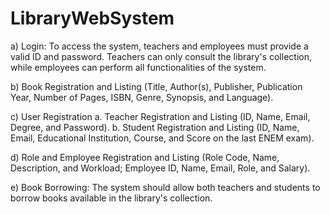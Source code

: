 # LibraryWebSystem

a) Login: To access the system, teachers and employees must provide a valid ID and password. Teachers can only consult the library's collection, while employees can perform all functionalities of the system.

b) Book Registration and Listing (Title, Author(s), Publisher, Publication Year, Number of Pages, ISBN, Genre, Synopsis, and Language).

c) User Registration a. Teacher Registration and Listing (ID, Name, Email, Degree, and Password). b. Student Registration and Listing (ID, Name, Email, Educational Institution, Course, and Score on the last ENEM exam).

d) Role and Employee Registration and Listing (Role Code, Name, Description, and Workload; Employee ID, Name, Email, Role, and Salary).

e) Book Borrowing: The system should allow both teachers and students to borrow books available in the library's collection.
